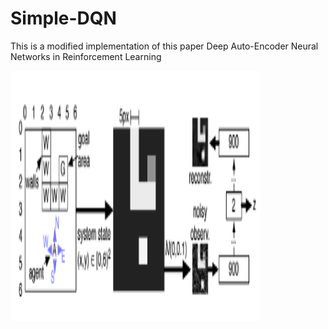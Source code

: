# Simple-DQN

This is a modified implementation of this paper
Deep Auto-Encoder Neural Networks in Reinforcement Learning

<img src="./picture/paper.png" width = "400" height = "400" alt="paper" align=center />
